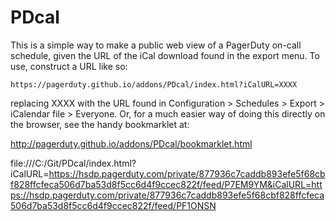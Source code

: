 # PDcal

This is a simple way to make a public web view of a PagerDuty on-call schedule, given the URL of the iCal download found in the export menu. To use, construct a URL like so:
```
https://pagerduty.github.io/addons/PDcal/index.html?iCalURL=XXXX
```
replacing XXXX with the URL found in Configuration > Schedules > Export > iCalendar file > Everyone. Or, for a much easier way of doing this directly on the browser, see the handy bookmarklet at:

http://pagerduty.github.io/addons/PDcal/bookmarklet.html


file:///C:/Git/PDcal/index.html?iCalURL=https://hsdp.pagerduty.com/private/877936c7caddb893efe5f68cbf828ffcfeca506d7ba53d8f5cc6d4f9ccec822f/feed/P7EM9YM&iCalURL=https://hsdp.pagerduty.com/private/877936c7caddb893efe5f68cbf828ffcfeca506d7ba53d8f5cc6d4f9ccec822f/feed/PF1ONSN